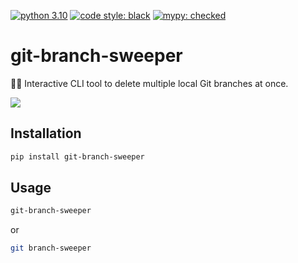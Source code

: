 [![python 3.10](https://img.shields.io/badge/Python-3.10-3776AB.svg?style=flat&logo=python&logoColor=white)](https://www.python.org)
[![code style: black](https://img.shields.io/badge/code%20style-black-000000.svg)](https://github.com/psf/black)
[![mypy: checked](https://www.mypy-lang.org/static/mypy_badge.svg)](https://mypy-lang.org/)

# git-branch-sweeper

🧹✨ Interactive CLI tool to delete multiple local Git branches at once.

![](https://raw.githubusercontent.com/RenDelaCruz/git-branch-sweeper/main/assets/example.svg)

<!--
https://carbon.now.sh/?bg=rgba%28255%2C255%2C255%2C1%29&t=vscode&wt=none&l=auto&width=710&ds=false&dsyoff=20px&dsblur=68px&wc=true&wa=false&pv=26px&ph=24px&ln=false&fl=1&fm=Hack&fs=14px&lh=133%25&si=false&es=1x&wm=false&code=%2524%2520git-branch-sweeper%250A%250A%253F%2520Select%2520branches%2520to%2520delete%253A%2520%28use%2520%255Bspace%255D%2520to%2520select%252C%2520or%2520%255Ba%255D%2520to%2520toggle%2520all%29%250A%2520%2520Current%2520branch%253A%2520PROJ-833%252Fchecked-out-branch%250A%250A%2520%2520%25E2%2595%25AD%25E2%2594%2580%25E2%2594%2580%2520Merged%2520into%2520master%2520%25E2%2594%2580%25E2%2594%2580%25E2%2595%25AE%250A%2520%2520%25E2%2597%2589%2520PROJ-654%252Fold-ticket%250A%2520%2520%25E2%2597%2589%2520PROJ-934%252Fextra-branch%250A%250A%2520%2520%25E2%2595%25AD%25E2%2594%2580%25E2%2594%2580%2520Not%2520merged%2520%25E2%2594%2580%25E2%2594%2580%25E2%2594%2580%25E2%2594%2580%25E2%2594%2580%25E2%2594%2580%25E2%2594%2580%25E2%2594%2580%25E2%2594%2580%25E2%2595%25AE%250A%25E2%259D%25AF%2520%25E2%2597%2589%2520PROJ-324%252Ftesting-feat%250A%2520%2520%25E2%2597%258B%2520PROJ-435%252Fcurrent-task%250A%250A%25E2%2586%25B5%250A%250A%2520%2520%25E2%2595%25AD%25E2%2594%2580%25E2%2594%2580%2520Branches%2520for%2520deletion%2520%25E2%2594%2580%25E2%2594%2580%25E2%2595%25AE%250A%2520%2520%25E2%2597%2589%2520PROJ-654%252Fold-ticket%250A%2520%2520%25E2%2597%2589%2520PROJ-934%252Fextra-branch%250A%2520%2520%25E2%2597%2589%2520PROJ-324%252Ftesting-feat%250A%250A%253F%2520Delete%2520these%25203%2520branches%253F%2520%28y%252FN%29%2520Yes%250A%250ADeleted%2520branch%2520PROJ-654%252Fold-ticket%2520%28was%2520cb0c590%29.%250ADeleted%2520branch%2520PROJ-934%252Fextra-branch%2520%28was%2520cb0c590%29.%250ADeleted%2520branch%2520PROJ-324%252Ftesting-feat%2520%28was%25202b2e997%29.%250A%250A%25E2%259C%25A8%25F0%259F%25A7%25B9%2520All%2520selected%2520branches%2520deleted.%2520%25F0%259F%25A7%25B9%25E2%259C%25A8
-->

<!-- ```sh
$ git-branch-sweeper

? Select branches to delete: (use [space] to select, or [a] to toggle all)
  Current branch: PROJ-833/checked-out-branch

  ╭── Merged into master ──╮
  ◉ PROJ-654/old-ticket
  ◉ PROJ-934/extra-branch

  ╭── Not merged ─────────╮
❯ ◉ PROJ-324/testing-feat
  ○ PROJ-435/current-task

↵

  ╭── Branches for deletion ──╮
  ◉ PROJ-654/old-ticket
  ◉ PROJ-934/extra-branch
  ◉ PROJ-324/testing-feat

? Delete these 3 branches? (y/N) Yes

  ◉ Deleted branch PROJ-654/old-ticket (was cb0c590).
  ◉ Deleted branch PROJ-934/extra-branch (was cb0c590).
  ◉ Deleted branch PROJ-324/testing-feat (was 2b2e997).

✨🧹 All selected branches deleted. 🧹✨
``` -->


## Installation

```sh
pip install git-branch-sweeper
```

## Usage

```sh
git-branch-sweeper
```

or

```sh
git branch-sweeper
```
